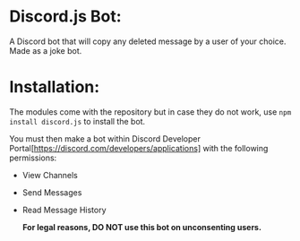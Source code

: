 # Discord.js Bot:

A Discord bot that will copy any deleted message by a user of your choice. Made as a joke bot.

# Installation:

The modules come with the repository but in case they do not work, use `npm install discord.js` to install the bot.

You must then make a bot within Discord Developer Portal[https://discord.com/developers/applications] with the following permissions:

- View Channels
- Send Messages
- Read Message History

  **For legal reasons, DO NOT use this bot on unconsenting users.**
